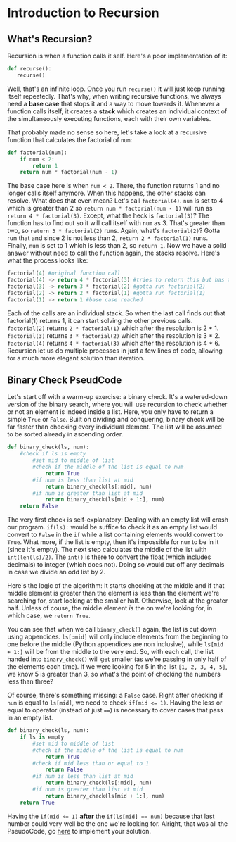 # Introduction to Recursion
## What's Recursion?
Recursion is when a function calls it self. Here's a poor implementation of it:
 ```python
 def recurse():
    recurse()
```
Well, that's an infinite loop. Once you run ```recurse()``` it will just keep running itself repeatedly. That's why, when writing recursive functions, we always need a **base case** that stops it and a way to move towards it. Whenever a function calls itself, it creates a **stack** which creates an individual context of the simultaneously executing functions, each with their own variables.

That probably made no sense so here, let's take a look at a recursive function that calculates the factorial of ```num```:
```python
def factorial(num):
    if num < 2:
        return 1
    return num * factorial(num - 1)
```
The base case here is when ```num < 2```. There, the function returns 1 and no longer calls itself anymore. When this happens, the other stacks can resolve. What does that even mean? Let's call ```factorial(4)```. ```num``` is set to 4 which is greater than 2 so ```return num * factorial(num - 1)``` will run as ```return 4 * factorial(3)```. Except, what the heck is ```factorial(3)```? The function has to find out so it will call itself with ```num``` as 3. That's greater than two, so ```return 3 * factorial(2)``` runs. Again, what's ```factorial(2)```? Gotta run that and since 2 is not less than 2, ```return 2 * factorial(1)``` runs. Finally, ```num``` is set to 1 which is less than 2, so ```return 1```. Now we have a solid answer without need to call the function again, the stacks resolve. Here's what the process looks like:
```python
factorial(4) #original function call
factorial(4) -> return 4 * factorial(3) #tries to return this but has to run factorial(3)
factorial(3) -> return 3 * factorial(2) #gotta run factorial(2)
factorial(2) -> return 2 * factorial(1) #gotta run factorial(1)
factorial(1) -> return 1 #base case reached
```
Each of the calls are an individual stack. So when the last call finds out that factorial(1) returns 1, it can start solving the other previous calls. ```factorial(2)``` returns ```2 * factorial(1)``` which after the resolution is 2 * 1. ```factorial(3)``` returns ```3 * factorial(2)``` which after the resolution is 3 * 2. ```factorial(4)``` returns ```4 * factorial(3)``` which after the resolution is 4 * 6. Recursion let us do multiple processes in just a few lines of code, allowing for a much more elegant solution than iteration. 

## Binary Check PseudCode
Let's start off with a warm-up exercise: a binary check. It's a watered-down version of the binary search, where you will use recursion to check whether or not an element is indeed inside a list. Here, you only have to return a simple ```True``` or ```False```. Built on dividing and conquering, binary check will be far faster than checking every individual element. The list will be assumed to be sorted already in ascending order.

```python
def binary_check(ls, num):
    #check if ls is empty
        #set mid to middle of list
        #check if the middle of the list is equal to num
            return True
        #if num is less than list at mid
            return binary_check(ls[:mid], num)
        #if num is greater than list at mid
            return binary_check(ls[mid + 1:], num)
    return False
```
The very first check is self-explanatory: Dealing with an empty list will crash our program. ```if(ls):``` would be suffice to check it as an empty list would convert to ```False``` in the ```if``` while a list containing elements would convert to ```True```. What more, if the list is empty, then it's impossible for ```num``` to be in it (since it's empty). The next step calculates the middle of the list with ```int(len(ls)/2)```. The ```int()``` is there to convert the float (which includes decimals) to integer (which does not). Doing so would cut off any decimals in case we divide an odd list by 2.

Here's the logic of the algorithm: It starts checking at the middle and if that middle element is greater than the element is less than the element we're searching for, start looking at the smaller half. Otherwise, look at the greater half. Unless of couse, the middle element *is* the on we're looking for, in which case, we ```return True```.

You can see that when we call ```binary_check()``` again, the list is cut down using appendices. ```ls[:mid]``` will only include elements from the beginning to one before the middle (Python appendices are non inclusive), while ```ls[mid + 1:]``` will be from the middle to the very end. So, with each call, the list handed into ```binary_check()``` will get smaller (as we're passing in only half of the elements each time). If we were looking for 5 in the list ```[1, 2, 3, 4, 5]```, we know 5 is greater than 3, so what's the point of checking the numbers less than three?

Of course, there's something missing: a ```False``` case. Right after checking if ```num``` is equal to ```ls[mid]```, we need to check ```if(mid <= 1)```. Having the less or equal to operator (instead of just ```==```) is necessary to cover cases that pass in an empty list.

```python
def binary_check(ls, num):
    if ls is empty
        #set mid to middle of list
        #check if the middle of the list is equal to num
            return True
        #check if mid less than or equal to 1
            return False
        #if num is less than list at mid
            return binary_check(ls[:mid], num)
        #if num is greater than list at mid
            return binary_check(ls[mid + 1:], num)
    return True
```
Having the ```if(mid <= 1)``` **after** the ```if(ls[mid] == num)``` because that last number could very well be the one we're looking for. Alright, that was all the PseudoCode, go [here](https://github.com/haw230/binary-search/tree/binary-check) to implement your solution.
